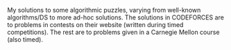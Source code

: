 My solutions to some algorithmic puzzles, varying from well-known algorithms/DS to more ad-hoc solutions. The solutions in CODEFORCES are to problems in contests on their website (written during timed competitions). The rest are to problems given in a Carnegie Mellon course (also timed).
